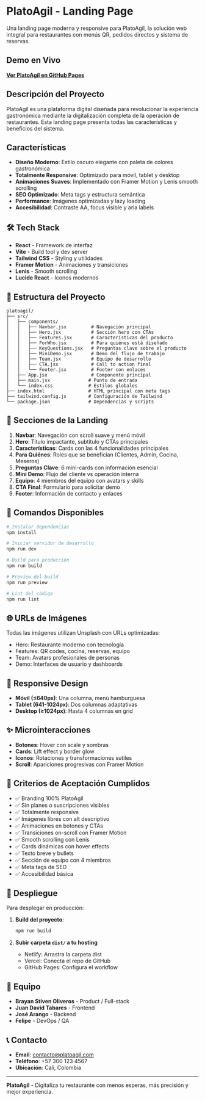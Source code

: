 # PlatoAgil - Landing Page

Una landing page moderna y responsive para PlatoAgíl, la solución web integral para restaurantes con menús QR, pedidos directos y sistema de reservas.

## Demo en Vivo

**[Ver PlatoAgíl en GitHub Pages](https://stiven-ols.github.io/Plato-Agil/)**

## Descripción del Proyecto

PlatoAgíl es una plataforma digital diseñada para revolucionar la experiencia gastronómica mediante la digitalización completa de la operación de restaurantes. Esta landing page presenta todas las características y beneficios del sistema.

## Características

- **Diseño Moderno**: Estilo oscuro elegante con paleta de colores gastronómica
- **Totalmente Responsive**: Optimizado para móvil, tablet y desktop
- **Animaciones Suaves**: Implementado con Framer Motion y Lenis smooth scrolling
- **SEO Optimizado**: Meta tags y estructura semántica
- **Performance**: Imágenes optimizadas y lazy loading
- **Accesibilidad**: Contraste AA, focus visible y aria labels

## 🛠️ Tech Stack

- **React** - Framework de interfaz
- **Vite** - Build tool y dev server
- **Tailwind CSS** - Styling y utilidades
- **Framer Motion** - Animaciones y transiciones
- **Lenis** - Smooth scrolling
- **Lucide React** - Iconos modernos

## 📁 Estructura del Proyecto

```
platoagil/
├── src/
│   ├── components/
│   │   ├── Navbar.jsx         # Navegación principal
│   │   ├── Hero.jsx           # Sección hero con CTAs
│   │   ├── Features.jsx       # Características del producto
│   │   ├── ForWho.jsx         # Para quiénes está diseñado
│   │   ├── KeyQuestions.jsx   # Preguntas clave sobre el producto
│   │   ├── MiniDemo.jsx       # Demo del flujo de trabajo
│   │   ├── Team.jsx           # Equipo de desarrollo
│   │   ├── CTA.jsx            # Call to action final
│   │   └── Footer.jsx         # Footer con enlaces
│   ├── App.jsx                # Componente principal
│   ├── main.jsx              # Punto de entrada
│   └── index.css             # Estilos globales
├── index.html                # HTML principal con meta tags
├── tailwind.config.js        # Configuración de Tailwind
└── package.json              # Dependencias y scripts
```

## 🎨 Secciones de la Landing

1. **Navbar**: Navegación con scroll suave y menú móvil
2. **Hero**: Título impactante, subtítulo y CTAs principales
3. **Características**: Cards con las 4 funcionalidades principales
4. **Para Quiénes**: Roles que se benefician (Clientes, Admin, Cocina, Meseros)
5. **Preguntas Clave**: 6 mini-cards con información esencial
6. **Mini Demo**: Flujo del cliente vs operación interna
7. **Equipo**: 4 miembros del equipo con avatars y skills
8. **CTA Final**: Formulario para solicitar demo
9. **Footer**: Información de contacto y enlaces

## 🚀 Comandos Disponibles

```bash
# Instalar dependencias
npm install

# Iniciar servidor de desarrollo
npm run dev

# Build para producción
npm run build

# Preview del build
npm run preview

# Lint del código
npm run lint
```

## 🌐 URLs de Imágenes

Todas las imágenes utilizan Unsplash con URLs optimizadas:
- Hero: Restaurante moderno con tecnología
- Features: QR codes, cocina, reservas, equipo
- Team: Avatars profesionales de personas
- Demo: Interfaces de usuario y dashboards

## 📱 Responsive Design

- **Móvil (≤640px)**: Una columna, menú hamburguesa
- **Tablet (641-1024px)**: Dos columnas adaptativas
- **Desktop (≥1024px)**: Hasta 4 columnas en grid

## ✨ Microinteracciones

- **Botones**: Hover con scale y sombras
- **Cards**: Lift effect y border glow
- **Iconos**: Rotaciones y transformaciones sutiles
- **Scroll**: Apariciones progresivas con Framer Motion

## 🎯 Criterios de Aceptación Cumplidos

- ✅ Branding 100% PlatoAgíl
- ✅ Sin planes o suscripciones visibles
- ✅ Totalmente responsive
- ✅ Imágenes libres con alt descriptivo
- ✅ Animaciones en botones y CTAs
- ✅ Transiciones on-scroll con Framer Motion
- ✅ Smooth scrolling con Lenis
- ✅ Cards dinámicas con hover effects
- ✅ Texto breve y bullets
- ✅ Sección de equipo con 4 miembros
- ✅ Meta tags de SEO
- ✅ Accesibilidad básica

## 🚀 Despliegue

Para desplegar en producción:

1. **Build del proyecto**:
   ```bash
   npm run build
   ```

2. **Subir carpeta `dist/` a tu hosting**
   - Netlify: Arrastra la carpeta dist
   - Vercel: Conecta el repo de GitHub
   - GitHub Pages: Configura el workflow

## 👥 Equipo

- **Brayan Stiven Oliveros** - Product / Full-stack
- **Juan David Tabares** - Frontend
- **José Arango** - Backend
- **Felipe** - DevOps / QA

## 📞 Contacto

- **Email**: contacto@platoagil.com
- **Teléfono**: +57 300 123 4567
- **Ubicación**: Cali, Colombia

---

**PlatoAgíl** - Digitaliza tu restaurante con menos esperas, más precisión y mejor experiencia.
